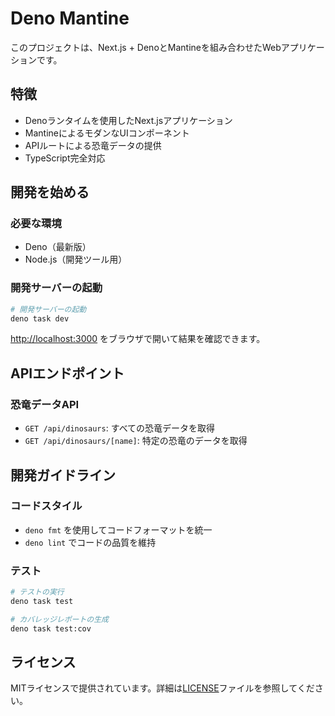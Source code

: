 # Deno Mantine

このプロジェクトは、Next.js + DenoとMantineを組み合わせたWebアプリケーションです。

## 特徴

- Denoランタイムを使用したNext.jsアプリケーション
- MantineによるモダンなUIコンポーネント
- APIルートによる恐竜データの提供
- TypeScript完全対応

## 開発を始める

### 必要な環境

- Deno（最新版）
- Node.js（開発ツール用）

### 開発サーバーの起動

```bash
# 開発サーバーの起動
deno task dev
```

[http://localhost:3000](http://localhost:3000) をブラウザで開いて結果を確認できます。

## APIエンドポイント

### 恐竜データAPI

- `GET /api/dinosaurs`: すべての恐竜データを取得
- `GET /api/dinosaurs/[name]`: 特定の恐竜のデータを取得

## 開発ガイドライン

### コードスタイル

- `deno fmt` を使用してコードフォーマットを統一
- `deno lint` でコードの品質を維持

### テスト

```bash
# テストの実行
deno task test

# カバレッジレポートの生成
deno task test:cov
```

## ライセンス

MITライセンスで提供されています。詳細は[LICENSE](LICENSE)ファイルを参照してください。
